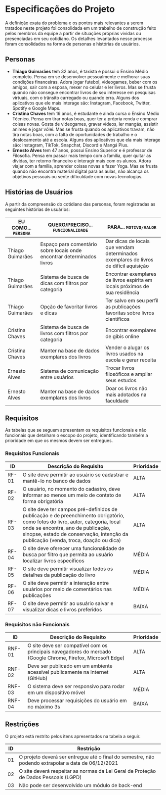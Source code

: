 # Especificações do Projeto

A definição exata do problema e os pontos mais relevantes a serem tratados neste projeto foi consolidada em um trabalho de construção feito pelos membros da equipe a partir de situações próprias vividas ou presenciadas em seu cotidiano. Os detalhes levantados nesse processo foram consolidados na forma de personas e histórias de usuários.

## Personas

* **Thiago Guimarães** tem 32 anos, é taxista e possui o Ensino Médio completo. Pensa em se desenvolver pessoalmente e melhorar suas condições financeiras. Adora jogar futebol, videogames, beber com os amigos, sair com a esposa, mexer no celular e ler livros. Mas se frusta quando não consegue encontrar livros de seu interesse em pesquisas virtuais, com o trânsito carregado ou quando erra. Alguns dos aplicativos que ele mais interage são: Instagram, Facebook, Twitter, Spotify e Google Maps.
* **Cristina Chaves** tem 16 anos, é estudante e ainda cursa o Ensino Médio Técnico. Pensa em tirar notas boas, quer ter a própria renda e comprar coisas novas. Gosta de videogames, gravar vídeos, ler mangás, assistir animes e jogar vôlei. Mas se frusta quando os aplicativos travam, não tira notas boas, com a falta de oportunidades de trabalho e o deslocamento até a escola. Alguns dos aplicativos que ela mais interage são: Instagram, TikTok, Snapchat, Discord e Mangá Plus.
* **Ernesto Alves** tem 47 anos, possui Ensino Superior e é professor de Filosofia. Pensa em passar mais tempo com a família, quer quitar as dívidas, ter retorno financeiro e interagir mais com os alunos. Adora viajar com a família, aprender coisas novas e fazer Yoga. Mas se frusta quando não encontra material digital para as aulas, não alcança os objetivos pessoais ou sente dificuldade com novas tecnologias.

## Histórias de Usuários

A partir da compreensão do cotidiano das personas, foram registradas as seguintes histórias de usuários:

|EU COMO... `PERSONA`| QUERO/PRECISO... `FUNCIONALIDADE` |PARA... `MOTIVO/VALOR`                 |
|--------------------|------------------------------------|----------------------------------------|
|Thiago Guimarães | Espaço para comentário sobre locais onde encontrar determinados livros | Dar dicas de locais que vendam determinados exemplares de livros de difícil aquisição |
|Thiago Guimarães | Sistema de busca de dicas com filtros por categoria | Encontrar exemplares de livros espírita  em locais próximos de sua residência |
|Thiago Guimarães | Opção de favoritar livros e dicas | Ter salvo em seu perfil as publicações favoritas sobre livros científicos |
|Cristina Chaves | Sistema de busca de livros com filtros por categoria | Encontrar exemplares de gibis online |
|Cristina Chaves | Manter na base de dados exemplares dos livros | Vender o alugar os livros usados  na escola e gerar receita |
|Ernesto Alves | Sistema de comunicação entre usuários | Trocar livros filosóficos e ampliar seus estudos |
|Ernesto Alves | Manter na base de dados exemplares dos livros | Doar os livros não mais adotados na faculdade |

## Requisitos

As tabelas que se seguem apresentam os requisitos funcionais e não funcionais que detalham o escopo do projeto, identificando também a prioridade em que os mesmos devem ser entregues.

### Requisitos Funcionais

|ID    | Descrição do Requisito  | Prioridade |
|------|-----------------------------------------|----|
|RF-01| O site deve permitir ao usuário se cadastrar e mantê-lo no banco de dados | ALTA | 
|RF-02| O usuário, no momento do cadastro, deve informar ao menos um meio de contato de forma obrigatória | ALTA |
|RF-03| O site deve ter campos pré-definidos de publicação e de preenchimento obrigatório, como fotos do livro, autor, categoria, local onde se encontra, ano de publicação, sinopse, estado de conservação, intenção da publicação (venda, troca, doação ou dica) | ALTA |
|RF-04| O site deve oferecer uma funcionalidade de busca por filtro que permita ao usuário localizar livros específicos | MÉDIA |
|RF-05| O site deve permitir visualizar todos os detalhes  da publicação do livro | MÉDIA |
|RF-06| O site deve permitir a interação entre usuários por meio de comentários nas publicações | MÉDIA |
|RF-07| O site deve permitir ao usuário salvar e visualizar dicas e livros preferidos | BAIXA

### Requisitos não Funcionais

|ID     | Descrição do Requisito  |Prioridade |
|-------|-------------------------|----|
|RNF-01| O site deve ser compatível com os principais navegadores do mercado (Google Chrome, Firefox, Microsoft Edge) | ALTA |
|RNF-02| Deve ser publicado em um ambiente acessível publicamente na Internet (GitHub) | ALTA |
|RNF-03| O sistema deve ser responsivo para rodar em um dispositivo móvel | MÉDIA | 
|RNF-04| Deve processar requisições do usuário em no máximo 3s |  BAIXA | 

## Restrições

O projeto está restrito pelos itens apresentados na tabela a seguir.

|ID| Restrição                                             |
|--|-------------------------------------------------------|
|01| O projeto deverá ser entregue até o final do semestre, não podendo extrapolar a data de 06/12/2021 |
|02| O site deverá respeitar as normas da Lei Geral de Proteção de Dados Pessoais (LGPD) |
|03| Não pode ser desenvolvido um módulo de back-end |
